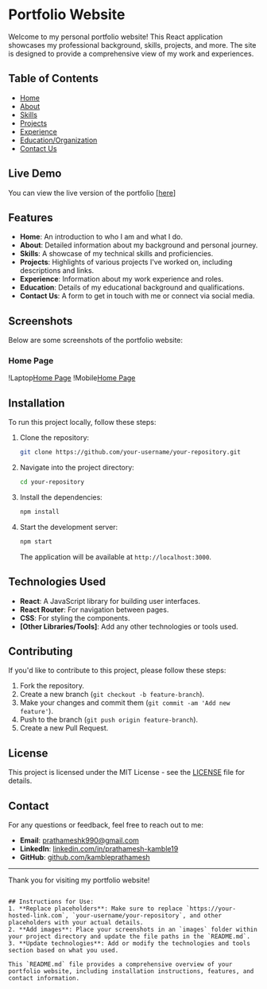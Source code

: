 
# Portfolio Website

Welcome to my personal portfolio website! This React application showcases my professional background, skills, projects, and more. The site is designed to provide a comprehensive view of my work and experiences.

## Table of Contents

- [Home](#home)
- [About](#about)
- [Skills](#skills)
- [Projects](#projects)
- [Experience](#experience)
- [Education/Organization](#education)
- [Contact Us](#contact-us)

## Live Demo

You can view the live version of the portfolio [[here](https://prathmesh-kamble.vercel.app/)]

## Features

- **Home**: An introduction to who I am and what I do.
- **About**: Detailed information about my background and personal journey.
- **Skills**: A showcase of my technical skills and proficiencies.
- **Projects**: Highlights of various projects I've worked on, including descriptions and links.
- **Experience**: Information about my work experience and roles.
- **Education**: Details of my educational background and qualifications.
- **Contact Us**: A form to get in touch with me or connect via social media.

## Screenshots

Below are some screenshots of the portfolio website:

### Home Page
!Laptop[Home Page](../PortfolioImages/laptop.png)
!Mobile[Home Page](../PortfolioImages/mobile.png)



## Installation

To run this project locally, follow these steps:

1. Clone the repository:

   ```bash
   git clone https://github.com/your-username/your-repository.git
   ```

2. Navigate into the project directory:

   ```bash
   cd your-repository
   ```

3. Install the dependencies:

   ```bash
   npm install
   ```

4. Start the development server:

   ```bash
   npm start
   ```

   The application will be available at `http://localhost:3000`.

## Technologies Used

- **React**: A JavaScript library for building user interfaces.
- **React Router**: For navigation between pages.
- **CSS**: For styling the components.
- **[Other Libraries/Tools]**: Add any other technologies or tools used.

## Contributing

If you'd like to contribute to this project, please follow these steps:

1. Fork the repository.
2. Create a new branch (`git checkout -b feature-branch`).
3. Make your changes and commit them (`git commit -am 'Add new feature'`).
4. Push to the branch (`git push origin feature-branch`).
5. Create a new Pull Request.

## License

This project is licensed under the MIT License - see the [LICENSE](LICENSE) file for details.

## Contact

For any questions or feedback, feel free to reach out to me:

- **Email**: [prathameshk990@gmail.com](mailto:prathameshk990@gmail.com)
- **LinkedIn**: [linkedin.com/in/prathamesh-kamble19](https://www.linkedin.com/in/prathamesh-kamble19/)
- **GitHub**: [github.com/kambleprathamesh](https://github.com/kambleprathamesh)

---

Thank you for visiting my portfolio website!
```

## Instructions for Use:
1. **Replace placeholders**: Make sure to replace `https://your-hosted-link.com`, `your-username/your-repository`, and other placeholders with your actual details.
2. **Add images**: Place your screenshots in an `images` folder within your project directory and update the file paths in the `README.md`.
3. **Update technologies**: Add or modify the technologies and tools section based on what you used.

This `README.md` file provides a comprehensive overview of your portfolio website, including installation instructions, features, and contact information.

